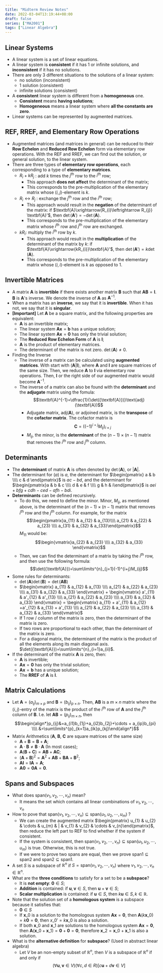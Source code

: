 ```yaml
---
title: "Midterm Review Notes"
date: 2022-03-04T13:19:44+08:00
draft: false
series: ["MA2001"]
tags: ["Linear Algebra"]
---
```


## Linear Systems

- A linear system is a set of linear equations. 
- A linear system is **consistent** if it has 1 or infinite solutions, and **inconsistent** if it has no solutions. 
- There are only 3 different situations to the solutions of a linear system:
	- no solution (inconsistent)
	- 1 solution (consistent)
	- infinite solutions (consistent)
- A **consistent** linear system is different from a **homogeneous** one. 
	- **Consistent** means **having solutions**;
	- **Homogeneous** means a linear system where **all the constants are zero**. 
- Linear systems can be represented by augmented matrices. 

## REF, RREF, and Elementary Row Operations

- Augmented matrices (and matrices in general) can be reduced to their **Row Echelon** and **Reduced Row Echelon** form via elementary row operations. With the REF and RREF, we can find out the solution, or general solution, to the linear system. 
- There are three types of **elementary row operations**, each corresponding to a type of **elementary matrices**. 
	- $R_{i}+kR_{j}$ : add $k$ times the $j^{\text{th}}$ row to the $i^{\text{th}}$ row;
		- This approach **does not affect** the determinant of the matrix;
		- This corresponds to the pre-multiplication of the elementary matrix whose $(i, j)$-element is $k$.
	- $R_{i}\leftrightarrow R_{j}$ : exchange the $j^{\text{th}}$ row and the $i^{\text{th}}$ row;
		- This approach would result in the **negation** of the determinant of the matrix: if $\textbf{A}\xrightarrow{R_{i}\leftrightarrow R_{j}} \textbf{A}'$, then $\det({\textbf{A}'})=-\det({\textbf{A}})$.
		- This corresponds to the pre-multiplication of the elementary matrix whose $i^{\text{th}}$ row and $j^{\text{th}}$ row are exchanged. 
	- $kR_{i}$: multiply the $i^{\text{th}}$ row by $k$.
		- This approach would result in the **multiplication** of the determinant of the matrix by $k$: if $\textbf{A}\xrightarrow{kR_{i}}\textbf{A}'$, then $\det({\textbf{A}'})=k\det({\textbf{A}})$.
		- This corresponds to the pre-multiplication of the elementary matrix whose $(i, i)$-element is $k$ as opposed to $1$. 
## Invertible Matrices

- A matrix $\textbf{A}$ is **invertible** if there exists another matrix $\textbf{B}$ such that $\textbf{A}\textbf{B}=\textbf{I}$. $\textbf{B}$ is $\textbf{A}$'s  inverse. We denote the inverse of $\textbf{A}$ as $\textbf{A}^{-1}$. 
- When a matrix has an **inverse**, we say that it is **invertible**. When it has not, we say that it is **singular**. 
- **\[Important\]** Let $\textbf{A}$ be a square matrix, and the following properties are equivalent:
	- $\textbf{A}$ is an invertible matrix;
	- The linear system $\textbf{A}\textbf{x}=\textbf{b}$ has a unique solution; 
	- The linear system $\textbf{Ax}=\textbf{0}$ has only the trivial solution;
	- The **Reduced Row Echelon Form** of $\textbf{A}$ is $\textbf{I}$;
	- $\textbf{A}$ is the product of elementary matrices. 
	- The determinant of the matrix is not zero. $\det({\textbf{A}})\neq 0$.
- Finding the Inverse
	- The inverse of a matrix can be calculated using **augmented matrices**. With start with $(\textbf{A}|\textbf{I})$, where $\textbf{A}$ and $\textbf{I}$ are square matrices of the same size. Then, we reduce $\textbf{A}$ to $\textbf{I}$ via elementary row operations. Then, $\textbf{I}$ or the right side of our augmented matrix would become $\textbf{A}^{-1}$.
	- The inverse of a matrix can also be found with the **determinant** and the **adjugate** matrix using the fomula: $$\textbf{A}^{-1}=\dfrac{1}{\det({\textbf{A}})}\text{adj}(\textbf{A})$$
		- Adjugate matrix, $\text{adj}(\textbf{A})$, or adjoined matrix, is the **transpose** of the **cofactor matrix**. The cofactor matrix is $$\textbf{C}=\left((-1)^{i+j}M_{ij}\right)_{i\times  j}$$
		- $M_{ij}$, the minor, is the **determinant** of the $(n-1)\times  (n-1)$ matrix that removes the $i^{\text{th}}$ row and $j^{\text{th}}$ column. 
## Determinants
- The **determinant** of matrix $\textbf{A}$ is often denoted by $\det({\textbf{A}})$, or $|\textbf{A}|$.
- The determinant for $(a)$ is $a$, the determinant for $\begin{pmatrix} a & b \\\\ c & d \end{pmatrix}$ is $ac-bd$, and the determinant for $\begin{pmatrix}a & b & c \\\\ d & e & f \\\\ g & h & i\end{pmatrix}$ is $aei + bfg + cdh - ced - afh - bdi$. 
- **Determinants** can be defined recursively. 
	- To do this, we need to define the minor. Minor, $M_{ij}$, as mentioned above, is the determinant of the $(n-1)\times  (n-1)$ matrix that removes $i^{\text{th}}$ row and the $j^{th}$ column. For example, for the matrix $$\begin{pmatrix}a_{11} & a_{12} & a_{13}\\\\ a_{21} & a_{22} & a_{23} \\\\ a_{31} & a_{32} & a_{33}\end{pmatrix}$$ $M_{11}$ would be: $$\begin{vmatrix}a_{22} & a_{23} \\\\ a_{32} & a_{33} \end{vmatrix}$$
	- Then, we can find the determinant of a matrix by taking the $i^{\text{th}}$ row, and then use the following formula: $$\det({\textbf{A}})=\sum\limits^{n}_{j=1}(-1)^{i+j}M_{ij}$$
- Some rules for determinants:
	- $\det({\textbf{A}})\det({\textbf{B}})=\det({\textbf{AB}})$
	- $\begin{vmatrix}  a_{11} & a_{12} & a_{13} \\\\ a_{21} & a_{22} & a_{23} \\\\ a_{31} & a_{32} & a_{33} \end{vmatrix} + \begin{vmatrix}  a'_{11} & a'_{12} & a'_{13} \\\\ a_{21} & a_{22} & a_{23} \\\\ a_{31} & a_{32} & a_{33} \end{vmatrix} = \begin{vmatrix}  a_{11} + a'_{11} & a_{12} +a'_{12} & a_{13} + a'_{13} \\\\ a_{21} & a_{22} & a_{23} \\\\ a_{31} & a_{32} & a_{33} \end{vmatrix}$
	- If 1 row / column of the matrix is zero, then the determinant of the matrix is zero. 
	- If two rows are proportional to each other, than the determinant of the matrix is zero. 
	- For a diagonal matrix, the determinant of the matrix is the product of all the elements along its main diagonal axis. $\det({\textbf{A}})=\sum\limits^{n}_{i=1}a_{ii}$. 
- If the determinant of the matrix $\textbf{A}$ is zero, then:
	- $\textbf{A}$ is invertible;
	- $\textbf{Ax}=\textbf{0}$ has only the trivial solution;
	- $\textbf{Ax}=\textbf{b}$ has a unique solution;
	- The **RREF** of $\textbf{A}$ is $\textbf{I}$.

## Matrix Calculations

- Let $\textbf{A}=(a_{ij})_{m\times p}$ and $\textbf{B}=(b_{ij})_{p\times n}$. Then, $\textbf{A}\textbf{B}$ is a $m\times n$ matrix where the $(i,j)$-entry of the matrix is the product of the $i^{\text{th}}$ row of $\textbf{A}$ and the $j^{\text{th}}$ column of $\textbf{B}$. I.e. let $\textbf{AB}=(p_{ij})_{m\times n}$, then $$\begin{align*}p_{ij}&=a_{i1}b_{1j}+a_{i2}b_{2j}+\cdots + a_{ip}b_{pi} \\\\ &=\sum\limits^{p}_{k=1}a_{ik}p_{kj}\end{align*}$$
- Matrix Arithmetics ($\textbf{A}$, $\textbf{B}$, $\textbf{C}$ are square matrices of the same size)
	- $\textbf{A}+\textbf{B} = \textbf{B} + \textbf{A}$;
	- $\textbf{A}\cdot \textbf{B} \neq \textbf{B}\cdot\textbf{A}$ (In most cases);
	- $\textbf{A}(\textbf{B} + \textbf{C}) = \textbf{A}\textbf{B} + \textbf{A}\textbf{C}$;
	- $(\textbf{A}+\textbf{B})^{2}=\textbf{A}^{2}+\textbf{AB}+\textbf{BA}+\textbf{B}^{2}$;
	- $\textbf{A}\textbf{I}=\textbf{I}\textbf{A}=\textbf{A}$;
	- $\textbf{A}\textbf{0}=\textbf{0}\textbf{A}=\textbf{0}$.

## Spans and Subspaces

- What does $\text{span}(v_{1}, v_{2}, \cdots, v_{n})$ mean?
	- It means the set which contains all linear combinations of $v_{1}, v_{2}, \cdots, v_{n}$
- How to pove that $\text{span}(v_{1}, v_{2}, \cdots, v_{n})\subseteq \text{span}(u_{1}, u_{2}, \cdots, u_{m})$ ?
	- We can create the augmented matrix $\begin{pmatrix} u_{1} & u_{2} & \cdots & u_{m} & | & v_{1} & v_{2} & \cdots & v_{n}\end{pmatrix}$, then reduce the left part to REF to find whether if the system if consistent. 
	- If the system is consistent, then $\text{span}(v_{1}, v_{2}, \cdots, v_{n})\subseteq \text{span}(u_{1}, u_{2}, \cdots, u_{m})$ is true. Otherwise, this is not true.
	- If we were to prove two spans are equal, then we prove $\text{span1}\subseteq  \text{span2}$ and $\text{span2}\subseteq \text{span1}$.
- A set $S$ is a subspace of $\mathbb{R}^{n}$ if $S=\text{span}(v_{1}, v_{2}, \cdots, v_{n})$ where $v_{1}, v_{2}, \cdots, v_{n}\in \mathbb{R}^{n}$. 
- What are the **three conditions** to satisfy for a set to be a **subspace**?
	- It is **not empty**: $\textbf{0} \in S$;
	- **Addition** is contained: if $\textbf{u}, \textbf{v} \in S$, then $\textbf{u} + \textbf{v} \in S$;
	- **Scalar multiplication** is contained: if $\textbf{u}\in S$, then $k\textbf{u}\in S, k \in \mathbb{R}$.
- Note that the solution set of a **homologous system** is a subspace because it satisfies that:
	- $\textbf{0}\in S$
	- If $\textbf{x}\_{0}$ is a solution to the homologous system $\textbf{Ax}=\textbf{0}$, then $\textbf{A}(k\textbf{x}\_{0})=k\textbf{0}=\textbf{0}$, then  $x\_{0}'=k\textbf{x}\_{0}$ is also a solution.
	- If both $\textbf{x}\_{0}$ and $\textbf{x}\_{1}$ are solutions to the homologous system $\textbf{A}\textbf{x}=\textbf{0}$, then $\textbf{A}(\textbf{x}\_{0}+\textbf{x}\_{1})=\textbf{0}+\textbf{0}=\textbf{0}$, therefore $\textbf{x}\_{2}=\textbf{x}\_{0} + \textbf{x}\_{1}$ is also a solution. 
- What is the **alternative definition** for **subspace**? (Used in abstract linear algebra)
	- Let $V$ be an non-empty subset of $\mathbb{R}^{n}$, then $V$ is a subspace of $\mathbb{R}^{n}$ if and only if $$(\forall \textbf{u}, \textbf{v} \in V)(\forall c, d\in R)[c\textbf{u} + d\textbf{v} \in V]$$

